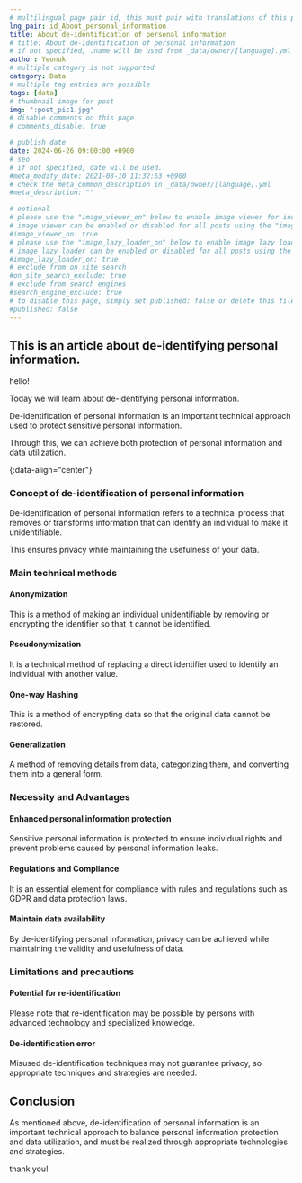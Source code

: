 ```yaml
---
# multilingual page pair id, this must pair with translations of this page. (This name must be unique)
lng_pair: id_About_personal_information
title: About de-identification of personal information
# title: About de-identification of personal information
# if not specified, .name will be used from _data/owner/[language].yml
author: Yeonuk
# multiple category is not supported
category: Data
# multiple tag entries are possible
tags: [data]
# thumbnail image for post
img: ":post_pic1.jpg"
# disable comments on this page
# comments_disable: true

# publish date
date: 2024-06-26 09:00:00 +0900
# seo
# if not specified, date will be used.
#meta_modify_date: 2021-08-10 11:32:53 +0900
# check the meta_common_description in _data/owner/[language].yml
#meta_description: ""

# optional
# please use the "image_viewer_on" below to enable image viewer for individual pages or posts (_posts/ or [language]/_posts folders).
# image viewer can be enabled or disabled for all posts using the "image_viewer_posts: true" setting in _data/conf/main.yml.
#image_viewer_on: true
# please use the "image_lazy_loader_on" below to enable image lazy loader for individual pages or posts (_posts/ or [language]/_posts folders).
# image lazy loader can be enabled or disabled for all posts using the "image_lazy_loader_posts: true" setting in _data/conf/main.yml.
#image_lazy_loader_on: true
# exclude from on site search
#on_site_search_exclude: true
# exclude from search engines
#search_engine_exclude: true
# to disable this page, simply set published: false or delete this file
#published: false
---
```


<!-- outline-start -->

## This is an article about de-identifying personal information.

hello!

Today we will learn about de-identifying personal information.

De-identification of personal information is an important technical approach used to protect sensitive personal information.

Through this, we can achieve both protection of personal information and data utilization.

{:data-align="center"}

<!-- outline-end -->

### Concept of de-identification of personal information

De-identification of personal information refers to a technical process that removes or transforms information that can identify an individual to make it unidentifiable.

This ensures privacy while maintaining the usefulness of your data.

### Main technical methods

#### Anonymization

This is a method of making an individual unidentifiable by removing or encrypting the identifier so that it cannot be identified.

#### Pseudonymization

It is a technical method of replacing a direct identifier used to identify an individual with another value.

#### One-way Hashing

This is a method of encrypting data so that the original data cannot be restored.

#### Generalization

A method of removing details from data, categorizing them, and converting them into a general form.

### Necessity and Advantages

#### Enhanced personal information protection

Sensitive personal information is protected to ensure individual rights and prevent problems caused by personal information leaks.

#### Regulations and Compliance

It is an essential element for compliance with rules and regulations such as GDPR and data protection laws.

#### Maintain data availability

By de-identifying personal information, privacy can be achieved while maintaining the validity and usefulness of data.

### Limitations and precautions

#### Potential for re-identification

Please note that re-identification may be possible by persons with advanced technology and specialized knowledge.

#### De-identification error

Misused de-identification techniques may not guarantee privacy, so appropriate techniques and strategies are needed.

## Conclusion

As mentioned above, de-identification of personal information is an important technical approach to balance personal information protection and data utilization, and must be realized through appropriate technologies and strategies.

thank you!
